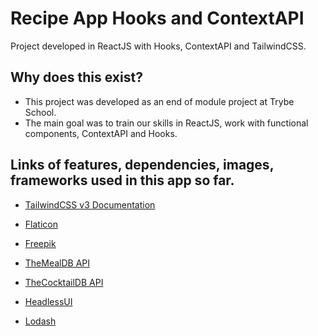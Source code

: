 # Recipe App Hooks and ContextAPI
Project developed in ReactJS with Hooks, ContextAPI and TailwindCSS.

## Why does this exist?
- This project was developed as an end of module project at Trybe School.
- The main goal was to train our skills in ReactJS, work with functional components, ContextAPI and Hooks.

## Links of features, dependencies, images, frameworks used in this app so far.
- [TailwindCSS v3 Documentation](https://tailwindcss.com/docs/installation)

- [Flaticon](https://www.flaticon.com/)

- [Freepik](https://www.freepik.com/)

- [TheMealDB API](https://www.themealdb.com/api.php)

- [TheCocktailDB API](https://www.thecocktaildb.com/api.php)

- [HeadlessUI](https://headlessui.dev/)

- [Lodash](https://lodash.com/docs/4.17.15)